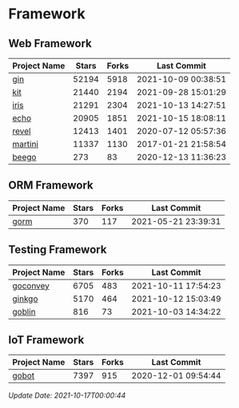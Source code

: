 # Framework

## Web Framework
| Project Name | Stars | Forks | Last Commit |
| ------------ | ----- | ----- | ----------- |
| [gin](https://github.com/gin-gonic/gin) | 52194 | 5918 | 2021-10-09 00:38:51 |
| [kit](https://github.com/go-kit/kit) | 21440 | 2194 | 2021-09-28 15:01:29 |
| [iris](https://github.com/kataras/iris) | 21291 | 2304 | 2021-10-13 14:27:51 |
| [echo](https://github.com/labstack/echo) | 20905 | 1851 | 2021-10-15 18:08:11 |
| [revel](https://github.com/revel/revel) | 12413 | 1401 | 2020-07-12 05:57:36 |
| [martini](https://github.com/go-martini/martini) | 11337 | 1130 | 2017-01-21 21:58:54 |
| [beego](https://github.com/astaxie/beego) | 273 | 83 | 2020-12-13 11:36:23 |

## ORM Framework
| Project Name | Stars | Forks | Last Commit |
| ------------ | ----- | ----- | ----------- |
| [gorm](https://github.com/jinzhu/gorm) | 370 | 117 | 2021-05-21 23:39:31 |

## Testing Framework
| Project Name | Stars | Forks | Last Commit |
| ------------ | ----- | ----- | ----------- |
| [goconvey](https://github.com/smartystreets/goconvey) | 6705 | 483 | 2021-10-11 17:54:23 |
| [ginkgo](https://github.com/onsi/ginkgo) | 5170 | 464 | 2021-10-12 15:03:49 |
| [goblin](https://github.com/franela/goblin) | 816 | 73 | 2021-10-03 14:34:22 |

## IoT Framework
| Project Name | Stars | Forks | Last Commit |
| ------------ | ----- | ----- | ----------- |
| [gobot](https://github.com/hybridgroup/gobot) | 7397 | 915 | 2020-12-01 09:54:44 |

*Update Date: 2021-10-17T00:00:44*